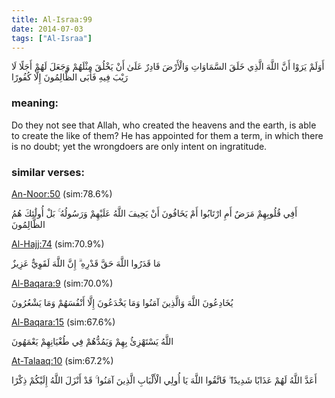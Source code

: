 ```yaml
---
title: Al-Israa:99
date: 2014-07-03
tags: ["Al-Israa"]
---
```

أَوَلَمْ يَرَوْا أَنَّ اللَّهَ الَّذِي خَلَقَ السَّمَاوَاتِ وَالْأَرْضَ قَادِرٌ عَلَىٰ أَنْ يَخْلُقَ مِثْلَهُمْ وَجَعَلَ لَهُمْ أَجَلًا لَا رَيْبَ فِيهِ فَأَبَى الظَّالِمُونَ إِلَّا كُفُورًا
### meaning: 
Do they not see that Allah, who created the heavens and the earth, is able to create the like of them? He has appointed for them a term, in which there is no doubt; yet the wrongdoers are only intent on ingratitude.
### similar verses: 

[An-Noor:50](/24/50) (sim:78.6%)

أَفِي قُلُوبِهِمْ مَرَضٌ أَمِ ارْتَابُوا أَمْ يَخَافُونَ أَنْ يَحِيفَ اللَّهُ عَلَيْهِمْ وَرَسُولُهُ ۚ بَلْ أُولَٰئِكَ هُمُ الظَّالِمُونَ

[Al-Hajj:74](/22/74) (sim:70.9%)

مَا قَدَرُوا اللَّهَ حَقَّ قَدْرِهِ ۗ إِنَّ اللَّهَ لَقَوِيٌّ عَزِيزٌ

[Al-Baqara:9](/2/9) (sim:70.0%)

يُخَادِعُونَ اللَّهَ وَالَّذِينَ آمَنُوا وَمَا يَخْدَعُونَ إِلَّا أَنْفُسَهُمْ وَمَا يَشْعُرُونَ

[Al-Baqara:15](/2/15) (sim:67.6%)

اللَّهُ يَسْتَهْزِئُ بِهِمْ وَيَمُدُّهُمْ فِي طُغْيَانِهِمْ يَعْمَهُونَ

[At-Talaaq:10](/65/10) (sim:67.2%)

أَعَدَّ اللَّهُ لَهُمْ عَذَابًا شَدِيدًا ۖ فَاتَّقُوا اللَّهَ يَا أُولِي الْأَلْبَابِ الَّذِينَ آمَنُوا ۚ قَدْ أَنْزَلَ اللَّهُ إِلَيْكُمْ ذِكْرًا
